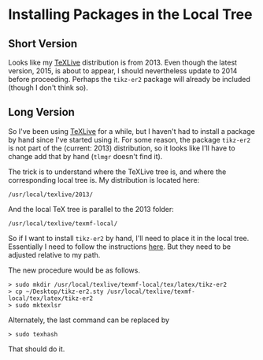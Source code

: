# Installing Packages in the Local Tree

## Short Version

Looks like my [TeXLive](https://www.tug.org/texlive/) distribution is from 2013.  Even though the latest version, 2015, is about to appear, I should nevertheless update to 2014 before proceeding.  Perhaps the `tikz-er2` package will already be included (though I don't think so).

## Long Version

So I've been using [TeXLive](https://www.tug.org/texlive/) for a while, but I haven't had to install a package by hand since I've started using it.  For some reason, the package `tikz-er2` is not part of the (current: 2013) distribution, so it looks like I'll have to change add that by hand (`tlmgr` doesn't find it).

The trick is to understand where the TeXLive tree is, and where the corresponding local tree is.  My distribution is located here:

```
/usr/local/texlive/2013/
```

And the local TeX tree is parallel to the 2013 folder:

```
/usr/local/texlive/texmf-local/
```

So if I want to install `tikz-er2` by hand, I'll need to place it in the local tree.  Essentially I need to follow the instructions [here](http://tandindorji19.blogspot.com/2012/10/installing-tikz-er2-for-better-er.html).  But they need to be adjusted relative to my path.

The new procedure would be as follows.

```
> sudo mkdir /usr/local/texlive/texmf-local/tex/latex/tikz-er2
> cp ~/Desktop/tikz-er2.sty /usr/local/texlive/texmf-local/tex/latex/tikz-er2
> sudo mktexlsr 
```

Alternately, the last command can be replaced by

```
> sudo texhash
```

That should do it.